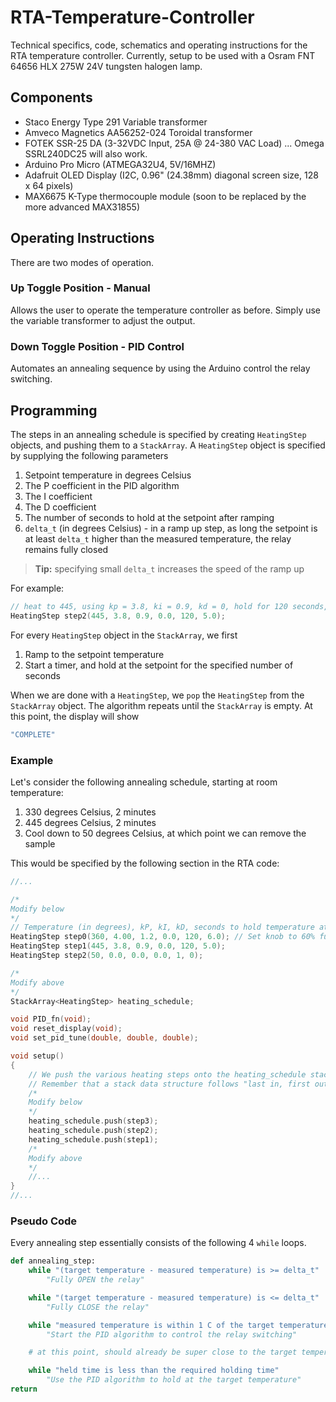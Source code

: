 # RTA-Temperature-Controller

Technical specifics, code, schematics and operating instructions for the RTA temperature controller.  Currently, setup to be used with a Osram FNT 64656 HLX 275W 24V tungsten halogen lamp.  

## Components

- Staco Energy Type 291 Variable transformer
- Amveco Magnetics AA56252-024 Toroidal transformer
- FOTEK SSR-25 DA (3-32VDC Input, 25A @ 24-380 VAC Load) ... Omega SSRL240DC25 will also work.
- Arduino Pro Micro (ATMEGA32U4, 5V/16MHZ)
- Adafruit OLED Display (I2C, 0.96" (24.38mm) diagonal screen size, 128 x 64 pixels)
- MAX6675 K-Type thermocouple module (soon to be replaced by the more advanced MAX31855)

## Operating Instructions

There are two modes of operation. 

### Up Toggle Position - Manual
Allows the user to operate the temperature controller as before.  Simply use the variable transformer to adjust the output.

### Down Toggle Position - PID Control
Automates an annealing sequence by using the Arduino control the relay switching.

## Programming 

The steps in an annealing schedule is specified by creating `HeatingStep` objects, and pushing them to a `StackArray`. A `HeatingStep` object is specified by supplying the following parameters
1. Setpoint temperature in degrees Celsius 
2. The P coefficient in the PID algorithm 
3. The I coefficient 
4. The D coefficient 
5. The number of seconds to hold at the setpoint after ramping 
6. `delta_t` (in degrees Celsius) - in a ramp up step, as long the setpoint is at least `delta_t` higher than the measured temperature, the relay remains fully closed 

> **Tip:** specifying small `delta_t` increases the speed of the ramp up 

For example: 
```cpp
// heat to 445, using kp = 3.8, ki = 0.9, kd = 0, hold for 120 seconds, with a delta_t of 5 degrees celcius
HeatingStep step2(445, 3.8, 0.9, 0.0, 120, 5.0);
```

For every `HeatingStep` object in the `StackArray`, we first 
1. Ramp to the setpoint temperature
2. Start a timer, and hold at the setpoint for the specified number of seconds 

When we are done with a `HeatingStep`, we `pop` the `HeatingStep` from the `StackArray` object. The algorithm repeats until the `StackArray` is empty. At this point, the display will show 
```cpp
"COMPLETE"
```

### Example 
Let's consider the following annealing schedule, starting at room temperature:
1. 330 degrees Celsius, 2 minutes 
2. 445 degrees Celsius, 2 minutes
3. Cool down to 50 degrees Celsius, at which point we can remove the sample 

This would be specified by the following section in the RTA code:
```cpp 
//...

/*
Modify below 
*/
// Temperature (in degrees), kP, kI, kD, seconds to hold temperature at, delta_t 
HeatingStep step0(360, 4.00, 1.2, 0.0, 120, 6.0); // Set knob to 60% full power
HeatingStep step1(445, 3.8, 0.9, 0.0, 120, 5.0); 
HeatingStep step2(50, 0.0, 0.0, 0.0, 1, 0);

/*
Modify above
*/
StackArray<HeatingStep> heating_schedule;

void PID_fn(void);
void reset_display(void);
void set_pid_tune(double, double, double);

void setup()
{
    // We push the various heating steps onto the heating_schedule stack.
    // Remember that a stack data structure follows "last in, first out"
    /*
	Modify below 
	*/
	heating_schedule.push(step3);
	heating_schedule.push(step2);
	heating_schedule.push(step1);
	/*
	Modify above
	*/
    //...
}
//...
```

### Pseudo Code
Every annealing step essentially consists of the following 4 `while` loops.

```python
def annealing_step: 
	while "(target temperature - measured temperature) is >= delta_t"
		"Fully OPEN the relay" 

	while "(target temperature - measured temperature) is <= delta_t"
		"Fully CLOSE the relay"

	while "measured temperature is within 1 C of the target temperature"
		"Start the PID algorithm to control the relay switching"

	# at this point, should already be super close to the target temperature

	while "held time is less than the required holding time"
		"Use the PID algorithm to hold at the target temperature"
return
```